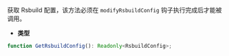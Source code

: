 获取 Rsbuild 配置，该方法必须在 `modifyRsbuildConfig` 钩子执行完成后才能被调用。

- **类型**

```ts
function GetRsbuildConfig(): Readonly<RsbuildConfig>;
```
